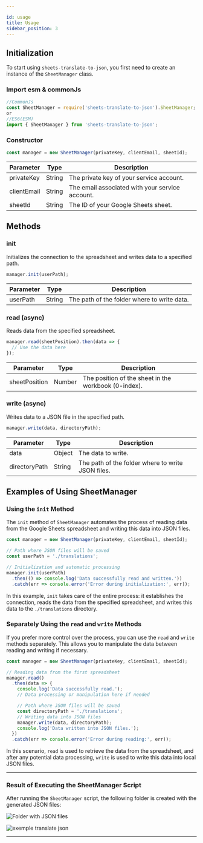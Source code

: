 ```yaml
---

id: usage
title: Usage
sidebar_position: 3
---
```


## Initialization

To start using `sheets-translate-to-json`, you first need to create an instance of the `SheetManager` class.

### Import esm & commonJs

``` javascript 
//CommonJs
const SheetManager = require('sheets-translate-to-json').SheetManager;
or
//ES6(ESM)
import { SheetManager } from 'sheets-translate-to-json';
```

### Constructor

```javascript
const manager = new SheetManager(privateKey, clientEmail, sheetId);
```

| Parameter   | Type   | Description                                   |
|-------------|--------|-----------------------------------------------|
| privateKey  | String | The private key of your service account.      |
| clientEmail | String | The email associated with your service account.|
| sheetId     | String | The ID of your Google Sheets sheet.           |

## Methods

### init

Initializes the connection to the spreadsheet and writes data to a specified path.

```javascript
manager.init(userPath);
```

| Parameter | Type   | Description                                  |
|-----------|--------|----------------------------------------------|
| userPath  | String | The path of the folder where to write data.  |

### read (async)

Reads data from the specified spreadsheet.

```javascript
manager.read(sheetPosition).then(data => {
  // Use the data here
});
```

| Parameter    | Type   | Description                                       |
|--------------|--------|---------------------------------------------------|
| sheetPosition| Number | The position of the sheet in the workbook (0-index).|

### write (async)

Writes data to a JSON file in the specified path.

```javascript
manager.write(data, directoryPath);
```

| Parameter    | Type   | Description                                      |
|--------------|--------|--------------------------------------------------|
| data         | Object | The data to write.                               |
| directoryPath| String | The path of the folder where to write JSON files.|

## Examples of Using SheetManager

### Using the `init` Method

The `init` method of `SheetManager` automates the process of reading data from the Google Sheets spreadsheet and writing this data into JSON files.

```javascript
const manager = new SheetManager(privateKey, clientEmail, sheetId);

// Path where JSON files will be saved
const userPath = './translations';

// Initialization and automatic processing
manager.init(userPath)
  .then(() => console.log('Data successfully read and written.'))
  .catch(err => console.error('Error during initialization:', err));
```

In this example, `init` takes care of the entire process: it establishes the connection, reads the data from the specified spreadsheet, and writes this data to the `./translations` directory.

### Separately Using the `read` and `write` Methods

If you prefer more control over the process, you can use the `read` and `write` methods separately. This allows you to manipulate the data between reading and writing if necessary.

```javascript
const manager = new SheetManager(privateKey, clientEmail, sheetId);

// Reading data from the first spreadsheet
manager.read()
  .then(data => {
    console.log('Data successfully read.');
    // Data processing or manipulation here if needed

    // Path where JSON files will be saved
    const directoryPath = './translations';
    // Writing data into JSON files
    manager.write(data, directoryPath);
    console.log('Data written into JSON files.');
  })
  .catch(err => console.error('Error during reading:', err));
```

In this scenario, `read` is used to retrieve the data from the spreadsheet, and after any potential data processing, `write` is used to write this data into local JSON files.

---

### Result of Executing the SheetManager Script

After running the `SheetManager` script, the following folder is created with the generated JSON files:

![Folder with JSON files](/img/result-translations.png)

![exemple translate json ](/img/exemple-translate-json.png)

---
